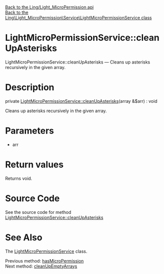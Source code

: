 [Back to the Ling/Light_MicroPermission api](https://github.com/lingtalfi/Light_MicroPermission/blob/master/doc/api/Ling/Light_MicroPermission.md)<br>
[Back to the Ling\Light_MicroPermission\Service\LightMicroPermissionService class](https://github.com/lingtalfi/Light_MicroPermission/blob/master/doc/api/Ling/Light_MicroPermission/Service/LightMicroPermissionService.md)


LightMicroPermissionService::cleanUpAsterisks
================



LightMicroPermissionService::cleanUpAsterisks — Cleans up asterisks recursively in the given array.




Description
================


private [LightMicroPermissionService::cleanUpAsterisks](https://github.com/lingtalfi/Light_MicroPermission/blob/master/doc/api/Ling/Light_MicroPermission/Service/LightMicroPermissionService/cleanUpAsterisks.md)(array &$arr) : void




Cleans up asterisks recursively in the given array.




Parameters
================


- arr

    


Return values
================

Returns void.








Source Code
===========
See the source code for method [LightMicroPermissionService::cleanUpAsterisks](https://github.com/lingtalfi/Light_MicroPermission/blob/master/Service/LightMicroPermissionService.php#L375-L386)


See Also
================

The [LightMicroPermissionService](https://github.com/lingtalfi/Light_MicroPermission/blob/master/doc/api/Ling/Light_MicroPermission/Service/LightMicroPermissionService.md) class.

Previous method: [hasMicroPermission](https://github.com/lingtalfi/Light_MicroPermission/blob/master/doc/api/Ling/Light_MicroPermission/Service/LightMicroPermissionService/hasMicroPermission.md)<br>Next method: [cleanUpEmptyArrays](https://github.com/lingtalfi/Light_MicroPermission/blob/master/doc/api/Ling/Light_MicroPermission/Service/LightMicroPermissionService/cleanUpEmptyArrays.md)<br>

